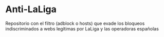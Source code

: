 # Anti-LaLiga
Repositorio con el filtro (adblock o hosts) que evade los bloqueos indiscriminados a webs legítimas por LaLiga y las operadoras españolas
